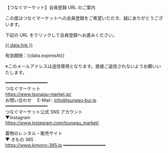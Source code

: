 【つなぐマーケット】会員登録 URL のご案内

この度はつなぐマーケットへの会員登録をご希望いただき、誠にありがとうございます。

下記の URL をクリックして会員登録へお進みください。

<a href="https://{{data.link}}">{{ data.link }}</a>

有効期限：{{data.expiresAt}}

※このメールアドレスは送信専用となります。直接ご返信されないようお願いいたします。

━━━━━━━━━━━━━━━━  
つなぐマーケット  
https://www.tsunagu-market.jp/  
お問い合わせ　 E-Mail : info@tsunagu-bur.jp  
━━━━━━━━━━━━━━━━  
つなぐマーケット公式 SNS アカウント  
▼Instagram  
https://www.instagram.com/tsunagu_market/

着物のレンタル・販売サイト  
▼ きもの 365  
https://www.kimono-365.jp
━━━━━━━━━━━━━━━━
